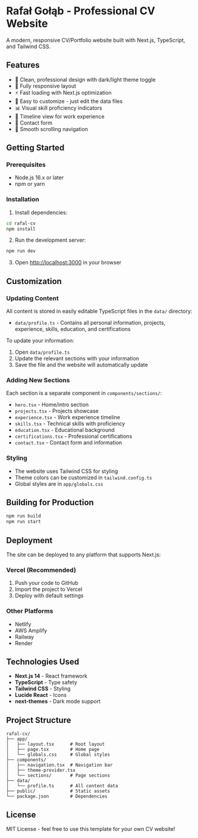 # Rafał Gołąb - Professional CV Website

A modern, responsive CV/Portfolio website built with Next.js, TypeScript, and Tailwind CSS.

## Features

- 🎨 Clean, professional design with dark/light theme toggle
- 📱 Fully responsive layout
- ⚡ Fast loading with Next.js optimization
- 🔧 Easy to customize - just edit the data files
- 📊 Visual skill proficiency indicators
- 📅 Timeline view for work experience
- 📧 Contact form
- 🎯 Smooth scrolling navigation

## Getting Started

### Prerequisites

- Node.js 16.x or later
- npm or yarn

### Installation

1. Install dependencies:
```bash
cd rafal-cv
npm install
```

2. Run the development server:
```bash
npm run dev
```

3. Open [http://localhost:3000](http://localhost:3000) in your browser

## Customization

### Updating Content

All content is stored in easily editable TypeScript files in the `data/` directory:

- `data/profile.ts` - Contains all personal information, projects, experience, skills, education, and certifications

To update your information:
1. Open `data/profile.ts`
2. Update the relevant sections with your information
3. Save the file and the website will automatically update

### Adding New Sections

Each section is a separate component in `components/sections/`:
- `hero.tsx` - Home/intro section
- `projects.tsx` - Projects showcase
- `experience.tsx` - Work experience timeline
- `skills.tsx` - Technical skills with proficiency
- `education.tsx` - Educational background
- `certifications.tsx` - Professional certifications
- `contact.tsx` - Contact form and information

### Styling

- The website uses Tailwind CSS for styling
- Theme colors can be customized in `tailwind.config.ts`
- Global styles are in `app/globals.css`

## Building for Production

```bash
npm run build
npm run start
```

## Deployment

The site can be deployed to any platform that supports Next.js:

### Vercel (Recommended)
1. Push your code to GitHub
2. Import the project to Vercel
3. Deploy with default settings

### Other Platforms
- Netlify
- AWS Amplify
- Railway
- Render

## Technologies Used

- **Next.js 14** - React framework
- **TypeScript** - Type safety
- **Tailwind CSS** - Styling
- **Lucide React** - Icons
- **next-themes** - Dark mode support

## Project Structure

```
rafal-cv/
├── app/
│   ├── layout.tsx      # Root layout
│   ├── page.tsx        # Home page
│   └── globals.css     # Global styles
├── components/
│   ├── navigation.tsx  # Navigation bar
│   ├── theme-provider.tsx
│   └── sections/       # Page sections
├── data/
│   └── profile.ts      # All content data
├── public/             # Static assets
└── package.json        # Dependencies
```

## License

MIT License - feel free to use this template for your own CV website!